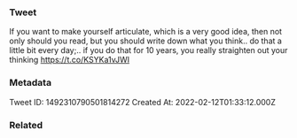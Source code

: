 ### Tweet
If you want to make yourself articulate, which is a very good idea, then not only should you read, but you should write down what you think.. do that a little bit every day;.. if you do that for 10 years, you really straighten out your thinking https://t.co/KSYKa1vJWI

### Metadata
Tweet ID: 1492310790501814272
Created At: 2022-02-12T01:33:12.000Z

### Related

